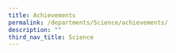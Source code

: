```yaml
---
title: Achievements
permalink: /departments/Science/achievements/
description: ""
third_nav_title: Science
---
```

